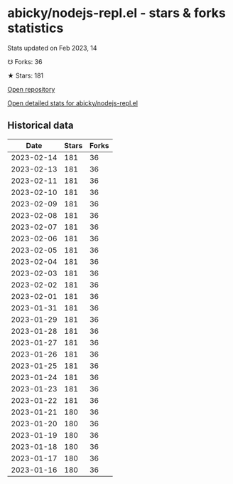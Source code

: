 # abicky/nodejs-repl.el - stars & forks statistics

Stats updated on Feb 2023, 14

☋ Forks: 36

★ Stars: 181

[Open repository](https://github.com/abicky/nodejs-repl.el)

[Open detailed stats for abicky/nodejs-repl.el](https://reviewgithub.com/rep/abicky/nodejs-repl.el)

## Historical data
| Date | Stars | Forks |
|------|-------|-------|
| 2023-02-14 | 181 | 36 | 
| 2023-02-13 | 181 | 36 | 
| 2023-02-11 | 181 | 36 | 
| 2023-02-10 | 181 | 36 | 
| 2023-02-09 | 181 | 36 | 
| 2023-02-08 | 181 | 36 | 
| 2023-02-07 | 181 | 36 | 
| 2023-02-06 | 181 | 36 | 
| 2023-02-05 | 181 | 36 | 
| 2023-02-04 | 181 | 36 | 
| 2023-02-03 | 181 | 36 | 
| 2023-02-02 | 181 | 36 | 
| 2023-02-01 | 181 | 36 | 
| 2023-01-31 | 181 | 36 | 
| 2023-01-29 | 181 | 36 | 
| 2023-01-28 | 181 | 36 | 
| 2023-01-27 | 181 | 36 | 
| 2023-01-26 | 181 | 36 | 
| 2023-01-25 | 181 | 36 | 
| 2023-01-24 | 181 | 36 | 
| 2023-01-23 | 181 | 36 | 
| 2023-01-22 | 181 | 36 | 
| 2023-01-21 | 180 | 36 | 
| 2023-01-20 | 180 | 36 | 
| 2023-01-19 | 180 | 36 | 
| 2023-01-18 | 180 | 36 | 
| 2023-01-17 | 180 | 36 | 
| 2023-01-16 | 180 | 36 | 

